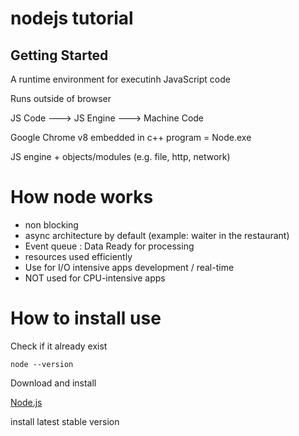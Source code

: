 # nodejs tutorial

## Getting Started

A runtime environment for executinh JavaScript code

Runs outside of browser

JS Code ---> JS Engine ---> Machine Code

Google Chrome v8 embedded in c++ program = Node.exe

JS engine + objects/modules (e.g. file, http, network)

# How node works

- non blocking 
- async architecture by default (example: waiter in the restaurant)
- Event queue : Data Ready for processing
- resources used efficiently
- Use for I/O intensive apps development / real-time
- NOT used for CPU-intensive apps

# How to install use

Check if it already exist

````
node --version
````

Download and install

[Node.js](https://nodejs.org/en/download/)

install latest stable version






